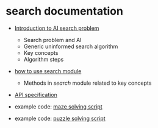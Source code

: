 
# search documentation


- [Introduction to AI search problem](intro.md)
  * Search problem and AI
  * Generic uninformed search algorithm
  * Key concepts
  * Algorithm steps


- [how to use search module](howtouse.md)
  * Methods in *search* module related to key concepts

- [API specification](api.md)

- example code: [maze solving script](../maze/maze.py)

- example code: [puzzle solving script](../puzzle/puzzle.py)